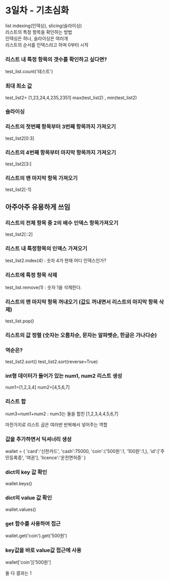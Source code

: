 # 3일차 - 기초심화

list indexing(인덱싱), slicing(슬라이싱) \
리스트의 특정 항목을 확인하는 방법\
인덱싱은 하나, 슬라이싱은 여러개\
리스트의 순서를 인덱스라고 하며 0부터 시작

### 리스트 내 특정 항목의 갯수를 확인하고 싶다면?
test_list.count('테스트')

### 최대 최소 값
test_list2= [1,23,24,4,235,2351]
max(test_list2) , min(test_list2)

### 슬라이싱
### 리스트의 첫번째 항목부터 3번째 항목까지 가져오기
test_list2[0:3]

### 리스트의 4번째 항목부터 마지막 항목까지 가져오기
test_list2[3:]

### 리스트의 맨 마지막 항목 가져오기
test_list2[-1]

## 아주아주 유용하게 쓰임
### 리스트의 전체 항목 중 2의 배수 인덱스 항목가져오기
test_list2[::2]

### 리스트 내 특정항목의 인덱스 가져오기
test_list2.index(4) : 숫자 4가 현재 어디 인덱스인가?

### 리스트에 특정 항목 삭제
test_list.remove(1) : 숫자 1을 삭제한다.

### 리스트의 맨 마지막 항목 꺼내오기 (값도 꺼내면서 리스트의 마지막 항목 삭제)
test_list.pop()

### 리스트의 값 정렬 (숫자는 오름차순, 문자는 알파벳순, 한글은 가나다순)
### 역순은?
test_list2.sort()
test_list2.sort(reverse=True)

### int형 데이터가 들어가 있는 num1, num2 리스트 생성
num1=[1,2,3,4]
num2=[4,5,6,7]

### 리스트 합
num3=num1+num2 : num3는 둘을 합친 [1,2,3,4,4,5,6,7]

마찬가지로 리스트 곱은 여러번 반복해서 넣어주는 역할

### 값을 추가하면서 딕셔너리 생성
wallet = {
    'card':'신한카드',
    'cash':75000,
    'coin':{'500원':1,
            '100원':1,},
    'id':['주민등록증', '여권'],
    'licence':'운전면허증'
}

### dict의 key 값 확인
wallet.keys()

### dict의 value 값 확인
wallet.values()


### get 함수를 사용하여 접근
wallet.get('coin').get('500원')

### key값을 바로 value값 접근에 사용
wallet['coin']['500원'] 

둘 다 결과는 1
